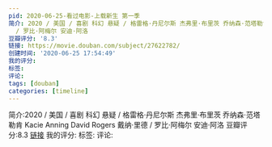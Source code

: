 ```yaml
---
pid: 2020-06-25-看过电影-上载新生 第一季
简介: 2020 / 美国 / 喜剧 科幻 悬疑 / 格雷格·丹尼尔斯 杰弗里·布里茨 乔纳森·范塔勒肯 Kacie Anning David Rogers 戴纳·里德
  / 罗比·阿梅尔 安迪·阿洛
豆瓣评分: '8.3'
链接: https://movie.douban.com/subject/27622782/
创建时间: '2020-06-25 17:54:49'
我的评分:
标签:
评论:
tags: [douban]
categories: [timeline]
---
```

简介:2020 / 美国 / 喜剧 科幻 悬疑 / 格雷格·丹尼尔斯 杰弗里·布里茨 乔纳森·范塔勒肯 Kacie Anning David Rogers 戴纳·里德 / 罗比·阿梅尔 安迪·阿洛
豆瓣评分:8.3
[链接](https://movie.douban.com/subject/27622782/)
我的评分:
标签:
评论:
